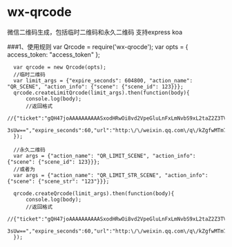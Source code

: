 # wx-qrcode
微信二维码生成，包括临时二维码和永久二维码 支持express koa

###1、使用规则
      var Qrcode = require('wx-qrocde');
      var opts = {
        access_token: "access_token"
      };
      
      var qrcode = new Qrcode(opts);
      //临时二维码
      var limit_args = {"expire_seconds": 604800, "action_name": "QR_SCENE", "action_info": {"scene": {"scene_id": 123}}};
      qrcode.createLimitQrcode(limit_args).then(function(body){
          console.log(body);
          //返回格式          
          //{"ticket":"gQH47joAAAAAAAAAASxodHRwOi8vd2VpeGluLnFxLmNvbS9xL2taZ2Z3TVRtNzJXV1Brb3ZhYmJJAAIEZ23sUwMEmm
          3sUw==","expire_seconds":60,"url":"http:\/\/weixin.qq.com\/q\/kZgfwMTm72WWPkovabbI"}
      });
      
      //永久二维码
      var args = {"action_name": "QR_LIMIT_SCENE", "action_info": {"scene": {"scene_id": 123}}};
      //或者为
      var args = {"action_name": "QR_LIMIT_STR_SCENE", "action_info": {"scene": {"scene_str": "123"}}};
      
      qrcode.createQrcode(limit_args).then(function(body){
          console.log(body);
          //返回格式          
          //{"ticket":"gQH47joAAAAAAAAAASxodHRwOi8vd2VpeGluLnFxLmNvbS9xL2taZ2Z3TVRtNzJXV1Brb3ZhYmJJAAIEZ23sUwMEmm
          3sUw==","expire_seconds":60,"url":"http:\/\/weixin.qq.com\/q\/kZgfwMTm72WWPkovabbI"}
      });
